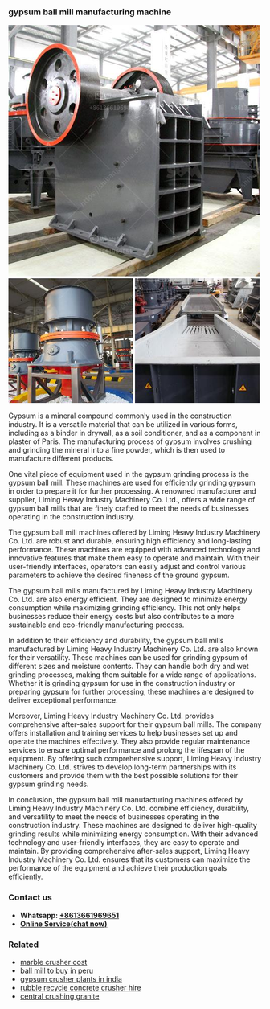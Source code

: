 <h3>gypsum ball mill manufacturing machine</h3><img src='1706768237.jpg' alt=''><p>Gypsum is a mineral compound commonly used in the construction industry. It is a versatile material that can be utilized in various forms, including as a binder in drywall, as a soil conditioner, and as a component in plaster of Paris. The manufacturing process of gypsum involves crushing and grinding the mineral into a fine powder, which is then used to manufacture different products.</p><p>One vital piece of equipment used in the gypsum grinding process is the gypsum ball mill. These machines are used for efficiently grinding gypsum in order to prepare it for further processing. A renowned manufacturer and supplier, Liming Heavy Industry Machinery Co. Ltd., offers a wide range of gypsum ball mills that are finely crafted to meet the needs of businesses operating in the construction industry.</p><p>The gypsum ball mill machines offered by Liming Heavy Industry Machinery Co. Ltd. are robust and durable, ensuring high efficiency and long-lasting performance. These machines are equipped with advanced technology and innovative features that make them easy to operate and maintain. With their user-friendly interfaces, operators can easily adjust and control various parameters to achieve the desired fineness of the ground gypsum.</p><p>The gypsum ball mills manufactured by Liming Heavy Industry Machinery Co. Ltd. are also energy efficient. They are designed to minimize energy consumption while maximizing grinding efficiency. This not only helps businesses reduce their energy costs but also contributes to a more sustainable and eco-friendly manufacturing process.</p><p>In addition to their efficiency and durability, the gypsum ball mills manufactured by Liming Heavy Industry Machinery Co. Ltd. are also known for their versatility. These machines can be used for grinding gypsum of different sizes and moisture contents. They can handle both dry and wet grinding processes, making them suitable for a wide range of applications. Whether it is grinding gypsum for use in the construction industry or preparing gypsum for further processing, these machines are designed to deliver exceptional performance.</p><p>Moreover, Liming Heavy Industry Machinery Co. Ltd. provides comprehensive after-sales support for their gypsum ball mills. The company offers installation and training services to help businesses set up and operate the machines effectively. They also provide regular maintenance services to ensure optimal performance and prolong the lifespan of the equipment. By offering such comprehensive support, Liming Heavy Industry Machinery Co. Ltd. strives to develop long-term partnerships with its customers and provide them with the best possible solutions for their gypsum grinding needs.</p><p>In conclusion, the gypsum ball mill manufacturing machines offered by Liming Heavy Industry Machinery Co. Ltd. combine efficiency, durability, and versatility to meet the needs of businesses operating in the construction industry. These machines are designed to deliver high-quality grinding results while minimizing energy consumption. With their advanced technology and user-friendly interfaces, they are easy to operate and maintain. By providing comprehensive after-sales support, Liming Heavy Industry Machinery Co. Ltd. ensures that its customers can maximize the performance of the equipment and achieve their production goals efficiently.</p><h3>Contact us</h3><ul><li><strong>Whatsapp:&nbsp;<a href="https://wa.me/8613661969651">+8613661969651</a></strong></li><li><a href="https://swt.shibang-china.com/?git&amp;zhl&amp;gypsum ball mill manufacturing machine"><strong>Online Service(chat now)</strong></a></li></ul><h3>Related</h3><ul><li><a href='marble crusher cost.md'>marble crusher cost</a></li><li><a href='ball mill to buy in peru.md'>ball mill to buy in peru</a></li><li><a href='gypsum crusher plants in india.md'>gypsum crusher plants in india</a></li><li><a href='rubble recycle concrete crusher hire.md'>rubble recycle concrete crusher hire</a></li><li><a href='central crushing granite.md'>central crushing granite</a></li></ul>